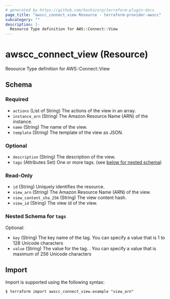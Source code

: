 ```yaml
---
# generated by https://github.com/hashicorp/terraform-plugin-docs
page_title: "awscc_connect_view Resource - terraform-provider-awscc"
subcategory: ""
description: |-
  Resource Type definition for AWS::Connect::View
---
```


# awscc_connect_view (Resource)

Resource Type definition for AWS::Connect::View



<!-- schema generated by tfplugindocs -->
## Schema

### Required

- `actions` (List of String) The actions of the view in an array.
- `instance_arn` (String) The Amazon Resource Name (ARN) of the instance.
- `name` (String) The name of the view.
- `template` (String) The template of the view as JSON.

### Optional

- `description` (String) The description of the view.
- `tags` (Attributes Set) One or more tags. (see [below for nested schema](#nestedatt--tags))

### Read-Only

- `id` (String) Uniquely identifies the resource.
- `view_arn` (String) The Amazon Resource Name (ARN) of the view.
- `view_content_sha_256` (String) The view content hash.
- `view_id` (String) The view id of the view.

<a id="nestedatt--tags"></a>
### Nested Schema for `tags`

Optional:

- `key` (String) The key name of the tag. You can specify a value that is 1 to 128 Unicode characters
- `value` (String) The value for the tag. . You can specify a value that is maximum of 256 Unicode characters

## Import

Import is supported using the following syntax:

```shell
$ terraform import awscc_connect_view.example "view_arn"
```
